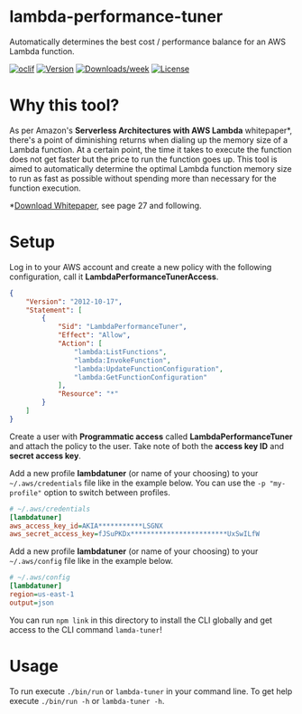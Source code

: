 lambda-performance-tuner
========================

Automatically determines the best cost / performance balance for an AWS Lambda function.

[![oclif](https://img.shields.io/badge/cli-oclif-brightgreen.svg)](https://oclif.io)
[![Version](https://img.shields.io/npm/v/lambda-performance-tuner.svg)](https://npmjs.org/package/lambda-performance-tuner)
[![Downloads/week](https://img.shields.io/npm/dw/lambda-performance-tuner.svg)](https://npmjs.org/package/lambda-performance-tuner)
[![License](https://img.shields.io/npm/l/lambda-performance-tuner.svg)](https://github.com/philippjbauer/lambda-performance-tuner/blob/master/package.json)

<!-- toc -->
# Why this tool?

As per Amazon's **Serverless Architectures with AWS Lambda** whitepaper*, there's a point of diminishing returns when dialing up the memory size of a Lambda function. At a certain point, the time it takes to execute the function does not get faster but the price to run the function goes up. This tool is aimed to automatically determine the optimal Lambda function memory size to run as fast as possible without spending more than necessary for the function execution.

*[Download Whitepaper](https://d1.awsstatic.com/whitepapers/serverless-architectures-with-aws-lambda.pdf), see page 27 and following.



# Setup

Log in to your AWS account and create a new policy with the following configuration, call it **LambdaPerformanceTunerAccess**.

```json
{
    "Version": "2012-10-17",
    "Statement": [
        {
            "Sid": "LambdaPerformanceTuner",
            "Effect": "Allow",
            "Action": [
                "lambda:ListFunctions",
                "lambda:InvokeFunction",
                "lambda:UpdateFunctionConfiguration",
                "lambda:GetFunctionConfiguration"
            ],
            "Resource": "*"
        }
    ]
}
```

Create a user with **Programmatic access** called **LambdaPerformanceTuner** and attach the policy to the user. Take note of both the **access key ID** and **secret access key**.

Add a new profile **lambdatuner** (or name of your choosing) to your `~/.aws/credentials` file like in the example below. You can use the `-p "my-profile"` option to switch between profiles.

```ini
# ~/.aws/credentials
[lambdatuner]
aws_access_key_id=AKIA***********LSGNX
aws_secret_access_key=fJSuPKDx************************UxSwILfW
```

Add a new profile **lambdatuner** (or name of your choosing) to your `~/.aws/config` file like in the example below.

```ini
# ~/.aws/config
[lambdatuner]
region=us-east-1
output=json
```

You can run `npm link` in this directory to install the CLI globally and get access to the CLI command `lamda-tuner`!

# Usage
<!-- usage -->

To run execute `./bin/run` or `lambda-tuner` in your command line. To get help execute `./bin/run -h` or `lambda-tuner -h`.